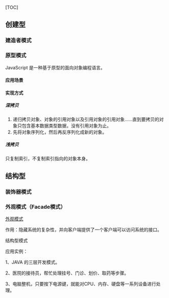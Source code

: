 [TOC]



## 创建型











### 建造者模式



### 原型模式

JavaScript 是一种基于原型的面向对象编程语言。

#### 应用场景



#### 实现方式

##### 深拷贝

1. 递归拷贝对象、对象的引用对象以及引用对象的引用对象……直到要拷贝的对象只包含基本数据类型数据，没有引用对象为止。
2. 先将对象序列化，然后再反序列化成新的对象。

##### 浅拷贝

只复制索引，不复制索引指向的对象本身。



## 结构型

### 装饰器模式



### 外观模式（Facade模式）

[外观模式](http://www.runoob.com/design-pattern/facade-pattern.html)

作用：隐藏系统的复杂性，并向客户端提供了一个客户端可以访问系统的接口。

结构型模式

应用实例：

1、JAVA 的三层开发模式。

2、医院的接待员，帮忙处理挂号、门诊、划价、取药等步骤。

3、电脑整机，只要按下电源键，就能对CPU、内存、硬盘等一系列设备进行处理。

